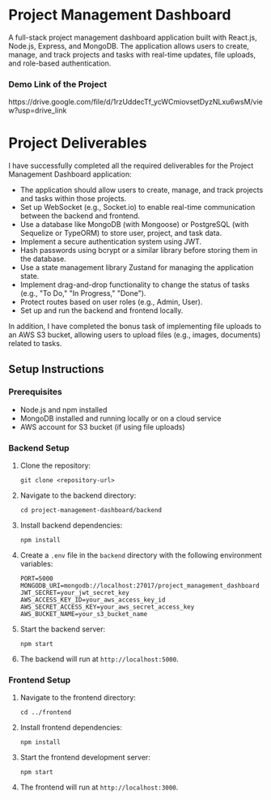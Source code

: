 
<h1>Project Management Dashboard</h1>

<p>A full-stack project management dashboard application built with React.js, Node.js, Express, and MongoDB. The application allows users to create, manage, and track projects and tasks with real-time updates, file uploads, and role-based authentication.</p>

<h3>Demo Link of the Project</h3><link>https://drive.google.com/file/d/1rzUddecTf_ycWCmiovsetDyzNLxu6wsM/view?usp=drive_link</link>

<h1>Project Deliverables</h1>

<p>I have successfully completed all the required deliverables for the Project Management Dashboard application:</p>

<ul>
    <li>The application should allow users to create, manage, and track projects and tasks within those projects.</li>
    <li>Set up WebSocket (e.g., Socket.io) to enable real-time communication between the backend and frontend.</li>
    <li>Use a database like MongoDB (with Mongoose) or PostgreSQL (with Sequelize or TypeORM) to store user, project, and task data.</li>
    <li>Implement a secure authentication system using JWT.</li>
    <li>Hash passwords using bcrypt or a similar library before storing them in the database.</li>
    <li>Use a state management library Zustand for managing the application state.</li>
    <li>Implement drag-and-drop functionality to change the status of tasks (e.g., "To Do," "In Progress," "Done").</li>
    <li>Protect routes based on user roles (e.g., Admin, User).</li>
    <li>Set up and run the backend and frontend locally.</li>
</ul>

<p>In addition, I have completed the bonus task of implementing file uploads to an AWS S3 bucket, allowing users to upload files (e.g., images, documents) related to tasks.</p>

</body>
</html>
<h2>Setup Instructions</h2>

<h3>Prerequisites</h3>
<ul>
    <li>Node.js and npm installed</li>
    <li>MongoDB installed and running locally or on a cloud service</li>
    <li>AWS account for S3 bucket (if using file uploads)</li>
</ul>

<h3>Backend Setup</h3>
<ol>
    <li>Clone the repository:
        <pre><code>git clone &lt;repository-url&gt;</code></pre>
    </li>
    <li>Navigate to the backend directory:
        <pre><code>cd project-management-dashboard/backend</code></pre>
    </li>
    <li>Install backend dependencies:
        <pre><code>npm install</code></pre>
    </li>
    <li>Create a <code>.env</code> file in the <code>backend</code> directory with the following environment variables:
        <pre><code>PORT=5000
MONGODB_URI=mongodb://localhost:27017/project_management_dashboard
JWT_SECRET=your_jwt_secret_key
AWS_ACCESS_KEY_ID=your_aws_access_key_id
AWS_SECRET_ACCESS_KEY=your_aws_secret_access_key
AWS_BUCKET_NAME=your_s3_bucket_name</code></pre>
    </li>
    <li>Start the backend server:
        <pre><code>npm start</code></pre>
    </li>
    <li>The backend will run at <code>http://localhost:5000</code>.</li>
</ol>

<h3>Frontend Setup</h3>
<ol>
    <li>Navigate to the frontend directory:
        <pre><code>cd ../frontend</code></pre>
    </li>
    <li>Install frontend dependencies:
        <pre><code>npm install</code></pre>
    </li>
    <li>Start the frontend development server:
        <pre><code>npm start</code></pre>
    </li>
    <li>The frontend will run at <code>http://localhost:3000</code>.</li>
</ol>

